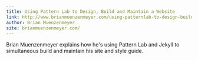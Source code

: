 ```yaml
---
title: Using Pattern Lab to Design, Build and Maintain a Website
link: http://www.brianmuenzenmeyer.com/using-patternlab-to-design-build-and-maintain-a-website/
author: Brian Muenzenmeyer
site: brianmuenzenmeyer.com/
---
```


Brian Muenzenmeyer explains how he's using Pattern Lab and Jekyll to simultaneous build and maintain his site and style guide.
